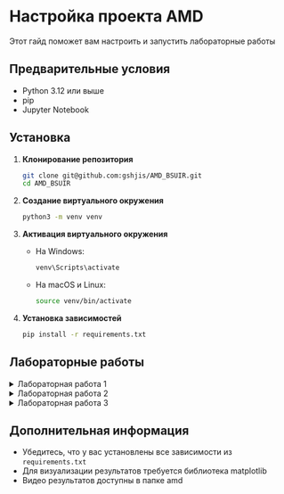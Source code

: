 # Настройка проекта AMD

Этот гайд поможет вам настроить и запустить лабораторные работы

## Предварительные условия

- Python 3.12 или выше
- pip
- Jupyter Notebook

## Установка

1. **Клонирование репозитория**

   ```bash
   git clone git@github.com:gshjis/AMD_BSUIR.git
   cd AMD_BSUIR
   ```

2. **Создание виртуального окружения**

   ```bash
   python3 -m venv venv
   ```

3. **Активация виртуального окружения**

   - На Windows:
     ```bash
     venv\Scripts\activate
     ```

   - На macOS и Linux:
     ```bash
     source venv/bin/activate
     ```

4. **Установка зависимостей**

   ```bash
   pip install -r requirements.txt
   ```

## Лабораторные работы

<details>
<summary>Лабораторная работа 1</summary>

**Расположение файла:** amd/Lab1.ipynb  
**Метод запуска:**  
```bash
cd amd
jupyter notebook Lab1.ipynb
```

**Видео:** [plot_lab1.mp4](amd/plot_lab1.mp4)  

Исследование разложения функции в ряд Тейлора. Включает аналитическое вычисление производных и визуализацию приближения.
</details>

<details>
<summary>Лабораторная работа 2</summary>

**Расположение файла:** amd/Lab2.ipynb  
**Метод запуска:**  
```bash
cd amd
jupyter notebook Lab2.ipynb
```

**Видео:** [plot_lab2.mp4](amd/plot_lab2.mp4)  

Векторно-матричный подход к разложению функции в ряд Тейлора второго и третьего порядка. Работа с многомерными массивами.
</details>

<details>
<summary>Лабораторная работа 3</summary>

**Расположение файла:** amd/Lab3.ipynb  
**Метод запуска:**  
```bash
cd amd
jupyter notebook Lab3.ipynb
```

Исследование тензорных операций:
- Тензорное транспонирование
- Тензорное умножение с параметрами λ и μ
- Создание единичных тензоров
</details>

## Дополнительная информация

- Убедитесь, что у вас установлены все зависимости из `requirements.txt`
- Для визуализации результатов требуется библиотека matplotlib
- Видео результатов доступны в папке amd
